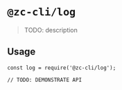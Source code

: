 # `@zc-cli/log`

> TODO: description

## Usage

```
const log = require('@zc-cli/log');

// TODO: DEMONSTRATE API
```
